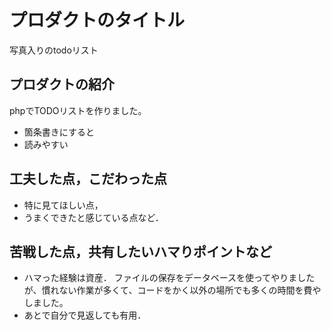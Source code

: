 # プロダクトのタイトル
写真入りのtodoリスト
## プロダクトの紹介
phpでTODOリストを作りました。
- 箇条書きにすると
- 読みやすい

## 工夫した点，こだわった点

- 特に見てほしい点，
- うまくできたと感じている点など．

## 苦戦した点，共有したいハマりポイントなど

- ハマった経験は資産．
ファイルの保存をデータベースを使ってやりましたが、慣れない作業が多くて、コードをかく以外の場所でも多くの時間を費やしました。
- あとで自分で見返しても有用．